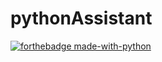 # pythonAssistant

[![forthebadge made-with-python](http://ForTheBadge.com/images/badges/made-with-python.svg)](https://www.python.org/)
